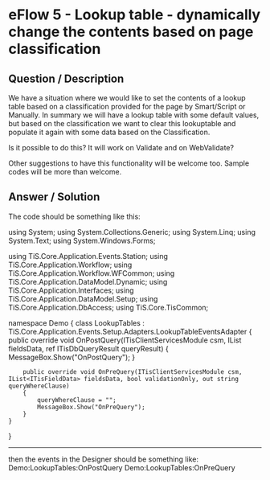 # **eFlow 5 - Lookup table -  dynamically change the contents based on page classification** #

## **Question / Description** ##

We have a situation where we would like to set the contents of a lookup table based on a classification provided for the page by Smart/Script or Manually. In summary we will have a lookup table  with some default values, but based on the classification we want to clear this lookuptable and populate it again with some data based on the Classification.

Is it possible to do this? It will work on Validate and on WebValidate?

Other suggestions to have this functionality will be welcome too. Sample codes will be more than welcome.

## **Answer / Solution** ##

The code should be something like this: 
 
using System;
using System.Collections.Generic;
using System.Linq;
using System.Text;
using System.Windows.Forms;
 
using TiS.Core.Application.Events.Station;
using TiS.Core.Application.Workflow;
using TiS.Core.Application.Workflow.WFCommon;
using TiS.Core.Application.DataModel.Dynamic;
using TiS.Core.Application.Interfaces;
using TiS.Core.Application.DataModel.Setup;
using TiS.Core.Application.DbAccess;
using TiS.Core.TisCommon;
 
namespace Demo
{
    class LookupTables : TiS.Core.Application.Events.Setup.Adapters.LookupTableEventsAdapter
    {
        public override void OnPostQuery(ITisClientServicesModule csm, IList<ITisFieldData> fieldsData, ref ITisDbQueryResult queryResult)
        {
            MessageBox.Show("OnPostQuery");
        }
 
        public override void OnPreQuery(ITisClientServicesModule csm, IList<ITisFieldData> fieldsData, bool validationOnly, out string queryWhereClause)
        {
            queryWhereClause = "";
            MessageBox.Show("OnPreQuery");
        }
    }
}
 
--------------------------
 
then the events in the Designer should be something like: 
Demo:LookupTables:OnPostQuery
Demo:LookupTables:OnPreQuery






